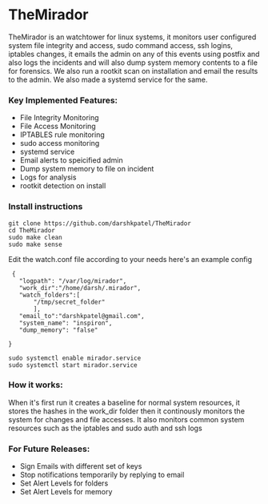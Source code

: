 # TheMirador

TheMirador is an watchtower for linux systems, it monitors user configured system file integrity and access, sudo command access, ssh logins, iptables changes, it emails the admin on any of this events using postfix and also logs the incidents and will also dump system memory contents to a file for forensics. We also run a rootkit scan on installation and email the results to the admin. We also made a systemd service for the same.


### Key Implemented Features:

* File Integrity Monitoring
* File Access Monitoring
* IPTABLES rule monitoring 
* sudo access monitoring 
* systemd service 
* Email alerts to speicified admin 
* Dump system memory to file on incident
* Logs for analysis
* rootkit detection on install

### Install instructions
  ```
  git clone https://github.com/darshkpatel/TheMirador
  cd TheMirador
  sudo make clean
  sudo make sense
  ```
 
 Edit the watch.conf file according to your needs
  here's an example config
 
 ```
  {
    "logpath": "/var/log/mirador",
    "work_dir":"/home/darsh/.mirador",
    "watch_folders":[
        "/tmp/secret_folder"
        ],
    "email_to":"darshkpatel@gmail.com",
    "system_name": "inspiron",
    "dump_memory": "false"
    
}
  ```
  ```
  sudo systemctl enable mirador.service
  sudo systemctl start mirador.service
  ```
  
  ### How it works:
  When it's first run it creates a baseline for normal system resources, it stores the hashes in the work_dir folder then 
  it continously monitors the system for changes and file accesses. 
  It also monitors common system resources such as the iptables and sudo auth and ssh logs
  
  

### For Future Releases:
* Sign Emails with different set of keys
* Stop notifications temporarily by replying to email
* Set Alert Levels for folders
* Set Alert Levels for memory



